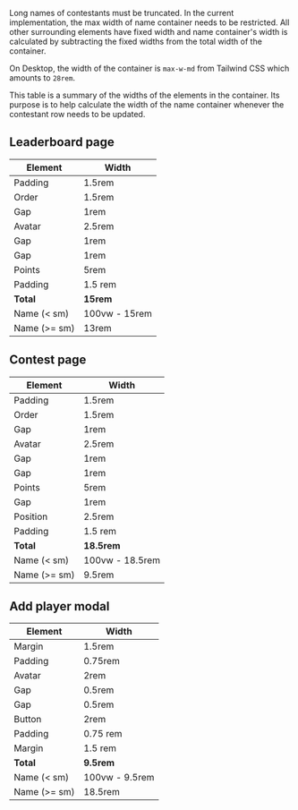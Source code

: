 Long names of contestants must be truncated. In the current implementation, the 
max width of name container needs to be restricted. All other surrounding
elements have fixed width and name container's width is calculated by 
subtracting the fixed widths from the total width of the container.

On Desktop, the width of the container is `max-w-md` from Tailwind CSS which
amounts to `28rem`.

This table is a summary of the widths of the elements in the container. Its
purpose is to help calculate the width of the name container whenever the
contestant row needs to be updated.

## Leaderboard page

| Element      | Width             |
|--------------|-------------------|
| Padding      | 1.5rem            |
| Order        | 1.5rem            |
| Gap          | 1rem              |
| Avatar       | 2.5rem            |
| Gap          | 1rem              |
| Gap          | 1rem              |
| Points       | 5rem              |
| Padding      | 1.5 rem           |
| **Total**    | **15rem**         |
| Name (< sm)  | 100vw - 15rem     |
| Name (>= sm) | 13rem             |

## Contest page

| Element      | Width           |
|--------------|-----------------|
| Padding      | 1.5rem          |
| Order        | 1.5rem          |
| Gap          | 1rem            |
| Avatar       | 2.5rem          |
| Gap          | 1rem            |
| Gap          | 1rem            |
| Points       | 5rem            |
| Gap          | 1rem            |
| Position     | 2.5rem          |
| Padding      | 1.5 rem         |
| **Total**    | **18.5rem**     |
| Name (< sm)  | 100vw - 18.5rem |
| Name (>= sm) | 9.5rem          |

## Add player modal

| Element      | Width          |
|--------------|----------------|
| Margin       | 1.5rem         |
| Padding      | 0.75rem        |
| Avatar       | 2rem           |
| Gap          | 0.5rem         |
| Gap          | 0.5rem         |
| Button       | 2rem           |
| Padding      | 0.75 rem       |
| Margin       | 1.5 rem        |
| **Total**    | **9.5rem**     |
| Name (< sm)  | 100vw - 9.5rem |
| Name (>= sm) | 18.5rem        |
